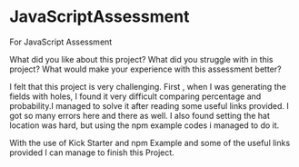 # JavaScriptAssessment
For JavaScript Assessment

What did you like about this project?
What did you struggle with in this project?
What would make your experience with this assessment better?

I felt that this project is very challenging.
First , when I was generating the fields with holes, I found it very difficult comparing percentage and probability.I managed to solve it after reading some useful links provided. I got so many errors here and there as well. I also found setting  the hat location was hard, but using the npm example codes i  managed to do it.



With the use of Kick Starter and npm Example and some of the useful links provided I can manage to finish this Project.


